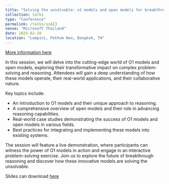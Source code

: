 ```yaml
---
title: "Solving the unsolvable: o1 models and open models for breakthrough reasoning and GitHub Models Usage Demonstration"
collection: talks
type: "Conference"
permalink: /talks/ssAI3
venue: "Microsoft Thailand"
date: 2025-02-28
location: "Lumpini, Pathum Wan, Bangkok, TH"
---
```


[More information here](https://www.linkedin.com/posts/boatchrnthn_as-yesterday-february-28th-i-have-the-activity-7301447495153303554-FjQf?utm_source=share&utm_medium=member_desktop&rcm=ACoAACUNZjMBKgnHgHk2rmwCyvP8LayFC_iDpCI)

In this session, we will delve into the cutting-edge world of O1 models and open models, exploring their transformative impact on complex problem-solving and reasoning. Attendees will gain a deep understanding of how these models operate, their real-world applications, and their collaborative nature.

Key topics include:

- An introduction to O1 models and their unique approach to reasoning.
- A comprehensive overview of open models and their role in advancing reasoning capabilities.
- Real-world case studies demonstrating the success of O1 models and open models in various fields.
- Best practices for integrating and implementing these models into existing systems.

The session will feature a live demonstration, where participants can witness the power of O1 models in action and engage in an interactive problem-solving exercise. Join us to explore the future of breakthrough reasoning and discover how these innovative models are solving the unsolvable.

Slides can download [here](/files/21_SeasonOfAI_Reasoning.pdf)
